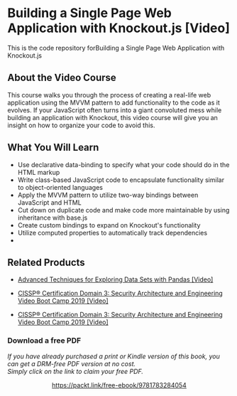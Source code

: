 # Building a Single Page Web Application with Knockout.js	 [Video]
This is the code repository forBuilding a Single Page Web Application with Knockout.js		
## About the Video Course
This course walks you through the process of creating a real-life web application using the MVVM pattern to add functionality to the code as it evolves. If your JavaScript often turns into a giant convoluted mess while building an application with Knockout, this video course will give you an insight on how to organize your code to avoid this.
<H2>What You Will Learn</H2>
<DIV class=book-info-will-learn-text>
<UL>
<LI>Use declarative data-binding to specify what your code should do in the HTML markup
<LI>Write class-based JavaScript code to encapsulate functionality similar to object-oriented languages
<LI>Apply the MVVM pattern to utilize two-way bindings between JavaScript and HTML
<LI>Cut down on duplicate code and make code more maintainable by using inheritance with base.js
<LI>Create custom bindings to expand on Knockout's functionality
<LI>Utilize computed properties to automatically track dependencies
<LI></LI></UL></DIV>

## Related Products
* [Advanced Techniques for Exploring Data Sets with Pandas [Video]](https://www.packtpub.com/big-data-and-business-intelligence/advanced-techniques-exploring-data-sets-pandas-video?utm_source=github&utm_medium=repository&utm_campaign=9781788397599)

* [CISSP®️ Certification Domain 3: Security Architecture and Engineering Video Boot Camp 2019 [Video]](https://www.packtpub.com/application-development/cissp-certification-domain-3-security-architecture-and-engineering-video?utm_source=github&utm_medium=repository&utm_campaign=9781838646080)

* [CISSP®️ Certification Domain 3: Security Architecture and Engineering Video Boot Camp 2019 [Video]](https://www.packtpub.com/application-development/cissp-certification-domain-3-security-architecture-and-engineering-video?utm_source=github&utm_medium=repository&utm_campaign=9781838646080)


### Download a free PDF

 <i>If you have already purchased a print or Kindle version of this book, you can get a DRM-free PDF version at no cost.<br>Simply click on the link to claim your free PDF.</i>
<p align="center"> <a href="https://packt.link/free-ebook/9781783284054">https://packt.link/free-ebook/9781783284054 </a> </p>